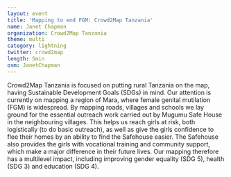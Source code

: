 ```yaml
---
layout: event
title: 'Mapping to end FGM: Crowd2Map Tanzania'
name: Janet Chapman
organization: Crowd2Map Tanzania
theme: multi
category: lightning
twitter: crowd2map
length: 5min
osm: JanetChapman
---
```


Crowd2Map Tanzania is focused on putting rural Tanzania on the map, having Sustainable Development Goals (SDGs) in mind. Our attention is currently on mapping a region of Mara, where female genital mutilation (FGM) is widespread. By mapping roads, villages and schools we lay ground for the essential outreach work carried out by Mugumu Safe House in the neighbouring villages. This helps us reach girls at risk, both logistically (to do basic outreach), as well as give the girls confidence to flee their homes by an ability to find the Safehouse easier. The Safehouse also provides the girls with vocational training and community support, which make a major difference in their future lives. Our mapping therefore has a multilevel impact, including improving gender equality (SDG 5), health (SDG 3) and education (SDG 4). 
